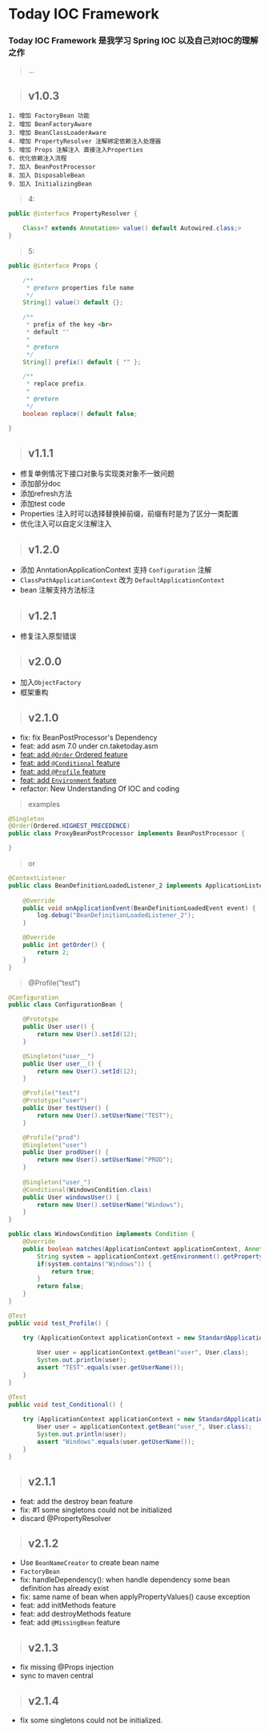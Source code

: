 # Today IOC Framework

### Today IOC Framework 是我学习 Spring IOC 以及自己对IOC的理解之作

> ...

> ## v1.0.3

    1. 增加 FactoryBean 功能
    2. 增加 BeanFactoryAware
    3. 增加 BeanClassLoaderAware
    4. 增加 PropertyResolver 注解绑定依赖注入处理器
    5. 增加 Props 注解注入 直接注入Properties
    6. 优化依赖注入流程
    7. 加入 BeanPostProcessor
    8. 加入 DisposableBean
    9. 加入 InitializingBean

> 4:
```java
public @interface PropertyResolver {

    Class<? extends Annotation> value() default Autowired.class;>
}
```
> 5:
```java
public @interface Props {

	/**
	 * @return properties file name
	 */
    String[] value() default {};

	/**
	 * prefix of the key <br>
	 * default ""
	 * 
	 * @return
	 */
	String[] prefix() default { "" };

	/**
	 * replace prefix.
	 * 
	 * @return
	 */
	boolean replace() default false;

}

```

> ## v1.1.1
   
- 修复单例情况下接口对象与实现类对象不一致问题
- 添加部分doc
- 添加refresh方法
- 添加test code
- Properties 注入时可以选择替换掉前缀，前缀有时是为了区分一类配置
- 优化注入可以自定义注解注入
   
> ## v1.2.0

- 添加 AnntationApplicationContext 支持 `Configuration` 注解
- `ClassPathApplicationContext` 改为 `DefaultApplicationContext`
- bean 注解支持方法标注

> ## v1.2.1

- 修复注入原型错误   

> ## v2.0.0

- 加入`ObjectFactory`
- 框架重构 

> ## v2.1.0
- fix: fix BeanPostProcessor's Dependency 
- feat: add asm 7.0 under cn.taketoday.asm
- [feat: add `@Order` Ordered feature](/src/test/java/test/context/listener)
- [feat: add `@Conditional` feature](/src/test/java/test/context/profile/ProfileTest.java)
- [feat: add `@Profile` feature](/src/test/java/test/context/profile/ProfileTest.java)
- [feat: add `Environment` feature](/src/test/java/test/context/env/StandardEnvironmentTest.java)
- refactor: New Understanding Of IOC and coding

> examples

```java
@Singleton
@Order(Ordered.HIGHEST_PRECEDENCE)
public class ProxyBeanPostProcessor implements BeanPostProcessor {

}
```
> or

```java
@ContextListener
public class BeanDefinitionLoadedListener_2 implements ApplicationListener<BeanDefinitionLoadedEvent>, Ordered {
	
	@Override
	public void onApplicationEvent(BeanDefinitionLoadedEvent event) {
		log.debug("BeanDefinitionLoadedListener_2");
	}

	@Override
	public int getOrder() {
		return 2;
	}
}
```
> @Profile("test")
```java
@Configuration
public class ConfigurationBean {

	@Prototype
	public User user() {
		return new User().setId(12);
	}

	@Singleton("user__")
	public User user__() {
		return new User().setId(12);
	}

	@Profile("test")
	@Prototype("user")
	public User testUser() {
		return new User().setUserName("TEST");
	}

	@Profile("prod")
	@Singleton("user")
	public User prodUser() {
		return new User().setUserName("PROD");
	}
	
	@Singleton("user_")
	@Conditional(WindowsCondition.class)
	public User windowsUser() {
		return new User().setUserName("Windows");
	}
}

public class WindowsCondition implements Condition {
	@Override
	public boolean matches(ApplicationContext applicationContext, AnnotatedElement annotatedElement) {
		String system = applicationContext.getEnvironment().getProperty("os.name");
		if(system.contains("Windows")) {
			return true;
		}
		return false;
	}
}

@Test
public void test_Profile() {

	try (ApplicationContext applicationContext = new StandardApplicationContext(true)) {
		
		User user = applicationContext.getBean("user", User.class);
		System.out.println(user);
		assert "TEST".equals(user.getUserName());
	}
}

@Test
public void test_Conditional() {
	
	try (ApplicationContext applicationContext = new StandardApplicationContext(true)) {
		User user = applicationContext.getBean("user_", User.class);
		System.out.println(user);
		assert "Windows".equals(user.getUserName());
	}
}
```

> ## v2.1.1
- feat: add the destroy bean feature
- fix: #1  some singletons could not be initialized
- discard @PropertyResolver


> ## v2.1.2
- Use `BeanNameCreator` to create bean name
- `FactoryBean`
- fix: handleDependency(): when handle dependency some bean definition has already exist 
- fix: same name of bean when applyPropertyValues() cause exception
- feat: add initMethods feature
- feat: add destroyMethods feature
- feat: add `@MissingBean` feature

> ## v2.1.3
- fix missing @Props injection
- sync to maven central

> ## v2.1.4
- fix some singletons could not be initialized.






